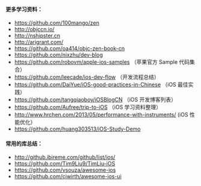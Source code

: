 #### 更多学习资料：

* https://github.com/100mango/zen
* http://objccn.io/
* http://nshipster.cn
* http://arigrant.com/
* https://github.com/oa414/objc-zen-book-cn
* https://github.com/nixzhu/dev-blog
* https://github.com/robovm/apple-ios-samples （苹果官方 Sample 代码集合）
* https://github.com/leecade/ios-dev-flow （开发流程总结）
* https://github.com/DaiYue/iOS-good-practices-in-Chinese （iOS 最佳实践）
* https://github.com/tangqiaoboy/iOSBlogCN （iOS 开发博客列表）
* https://github.com/Aufree/trip-to-iOS （iOS 学习资料整理）
* http://www.hrchen.com/2013/05/performance-with-instruments/ (iOS 性能优化）
* https://github.com/huang303513/iOS-Study-Demo

#### 常用的库总结：

* http://github.ibireme.com/github/list/ios/
* https://github.com/Tim9Liu9/TimLiu-iOS
* https://github.com/vsouza/awesome-ios
* https://github.com/cjwirth/awesome-ios-ui

